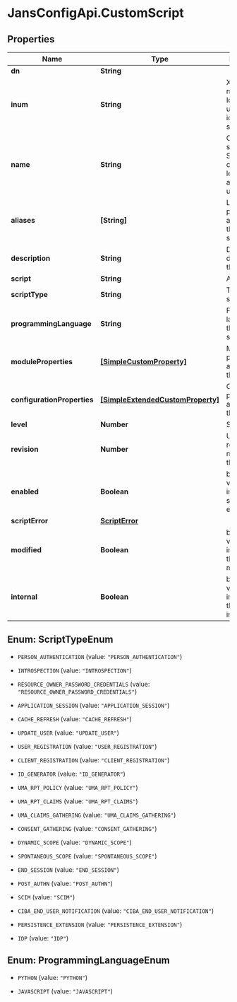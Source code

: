 # JansConfigApi.CustomScript

## Properties

Name | Type | Description | Notes
------------ | ------------- | ------------- | -------------
**dn** | **String** |  | [optional] 
**inum** | **String** | XRI i-number. Identifier to uniquely identify the script. | [optional] 
**name** | **String** | Custom script name. Should contain only letters, digits and underscores. | 
**aliases** | **[String]** | List of possible aliases for the custom script. | [optional] 
**description** | **String** | Details describing the script. | 
**script** | **String** | Actual script. | 
**scriptType** | **String** | Type of script. | 
**programmingLanguage** | **String** | Programming language of the custom script. | 
**moduleProperties** | [**[SimpleCustomProperty]**](SimpleCustomProperty.md) | Module-level properties applicable to the script. | 
**configurationProperties** | [**[SimpleExtendedCustomProperty]**](SimpleExtendedCustomProperty.md) | Configuration properties applicable to the script. | [optional] 
**level** | **Number** | Script level. | 
**revision** | **Number** | Update revision number of the script. | [optional] [default to 0]
**enabled** | **Boolean** | boolean value indicating if script enabled. | [optional] [default to false]
**scriptError** | [**ScriptError**](.md) |  | [optional] 
**modified** | **Boolean** | boolean value indicating if the script is modified. | [optional] [default to false]
**internal** | **Boolean** | boolean value indicating if the script is internal. | [optional] [default to false]



## Enum: ScriptTypeEnum


* `PERSON_AUTHENTICATION` (value: `"PERSON_AUTHENTICATION"`)

* `INTROSPECTION` (value: `"INTROSPECTION"`)

* `RESOURCE_OWNER_PASSWORD_CREDENTIALS` (value: `"RESOURCE_OWNER_PASSWORD_CREDENTIALS"`)

* `APPLICATION_SESSION` (value: `"APPLICATION_SESSION"`)

* `CACHE_REFRESH` (value: `"CACHE_REFRESH"`)

* `UPDATE_USER` (value: `"UPDATE_USER"`)

* `USER_REGISTRATION` (value: `"USER_REGISTRATION"`)

* `CLIENT_REGISTRATION` (value: `"CLIENT_REGISTRATION"`)

* `ID_GENERATOR` (value: `"ID_GENERATOR"`)

* `UMA_RPT_POLICY` (value: `"UMA_RPT_POLICY"`)

* `UMA_RPT_CLAIMS` (value: `"UMA_RPT_CLAIMS"`)

* `UMA_CLAIMS_GATHERING` (value: `"UMA_CLAIMS_GATHERING"`)

* `CONSENT_GATHERING` (value: `"CONSENT_GATHERING"`)

* `DYNAMIC_SCOPE` (value: `"DYNAMIC_SCOPE"`)

* `SPONTANEOUS_SCOPE` (value: `"SPONTANEOUS_SCOPE"`)

* `END_SESSION` (value: `"END_SESSION"`)

* `POST_AUTHN` (value: `"POST_AUTHN"`)

* `SCIM` (value: `"SCIM"`)

* `CIBA_END_USER_NOTIFICATION` (value: `"CIBA_END_USER_NOTIFICATION"`)

* `PERSISTENCE_EXTENSION` (value: `"PERSISTENCE_EXTENSION"`)

* `IDP` (value: `"IDP"`)





## Enum: ProgrammingLanguageEnum


* `PYTHON` (value: `"PYTHON"`)

* `JAVASCRIPT` (value: `"JAVASCRIPT"`)




